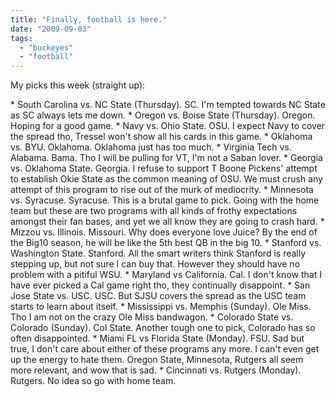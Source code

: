 ```yaml
---
title: "Finally, football is here."
date: "2009-09-03"
tags: 
  - "buckeyes"
  - "football"
---
```


My picks this week (straight up):

\* South Carolina vs. NC State (Thursday). SC. I'm tempted towards NC State as SC always lets me down. \* Oregon vs. Boise State (Thursday). Oregon. Hoping for a good game. \* Navy vs. Ohio State. OSU. I expect Navy to cover the spread tho, Tressel won't show all his cards in this game. \* Oklahoma vs. BYU. Oklahoma. Oklahoma just has too much. \* Virginia Tech vs. Alabama. Bama. Tho I will be pulling for VT, I'm not a Saban lover. \* Georgia vs. Oklahoma State. Georgia. I refuse to support T Boone Pickens' attempt to establish Okie State as the common meaning of OSU. We must crush any attempt of this program to rise out of the murk of mediocrity. \* Minnesota vs. Syracuse. Syracuse. This is a brutal game to pick. Going with the home team but these are two programs with all kinds of frothy expectations amongst their fan bases, and yet we all know they are going to crash hard. \* Mizzou vs. Illinois. Missouri. Why does everyone love Juice? By the end of the Big10 season, he will be like the 5th best QB in the big 10. \* Stanford vs. Washington State. Stanford. All the smart writers think Stanford is really stepping up, but not sure I can buy that. However they should have no problem with a pitiful WSU. \* Maryland vs California. Cal. I don't know that I have ever picked a Cal game right tho, they continually disappoint. \* San Jose State vs. USC. USC. But SJSU covers the spread as the USC team starts to learn about itself. \* Mississippi vs. Memphis (Sunday). Ole Miss. Tho I am not on the crazy Ole Miss bandwagon. \* Colorado State vs. Colorado (Sunday). Col State. Another tough one to pick, Colorado has so often disappointed. \* Miami FL vs Florida State (Monday). FSU. Sad but true, I don't care about either of these programs any more. I can't even get up the energy to hate them. Oregon State, Minnesota, Rutgers all seem more relevant, and wow that is sad. \* Cincinnati vs. Rutgers (Monday). Rutgers. No idea so go with home team.
